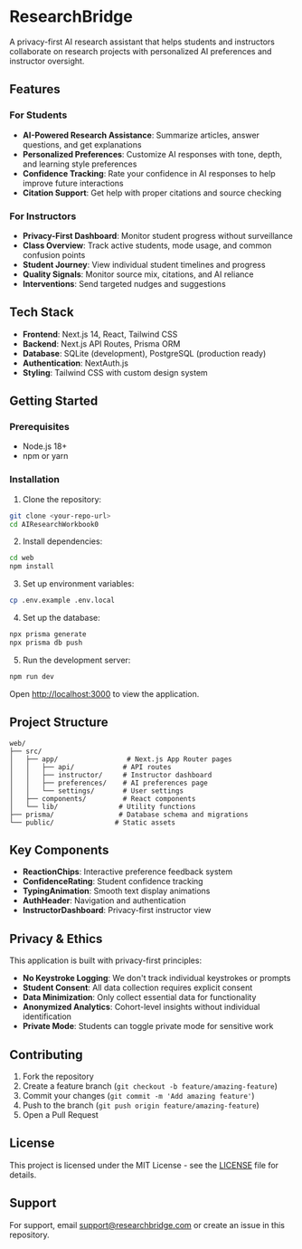 # ResearchBridge

A privacy-first AI research assistant that helps students and instructors collaborate on research projects with personalized AI preferences and instructor oversight.

## Features

### For Students
- **AI-Powered Research Assistance**: Summarize articles, answer questions, and get explanations
- **Personalized Preferences**: Customize AI responses with tone, depth, and learning style preferences
- **Confidence Tracking**: Rate your confidence in AI responses to help improve future interactions
- **Citation Support**: Get help with proper citations and source checking

### For Instructors
- **Privacy-First Dashboard**: Monitor student progress without surveillance
- **Class Overview**: Track active students, mode usage, and common confusion points
- **Student Journey**: View individual student timelines and progress
- **Quality Signals**: Monitor source mix, citations, and AI reliance
- **Interventions**: Send targeted nudges and suggestions

## Tech Stack

- **Frontend**: Next.js 14, React, Tailwind CSS
- **Backend**: Next.js API Routes, Prisma ORM
- **Database**: SQLite (development), PostgreSQL (production ready)
- **Authentication**: NextAuth.js
- **Styling**: Tailwind CSS with custom design system

## Getting Started

### Prerequisites

- Node.js 18+ 
- npm or yarn

### Installation

1. Clone the repository:
```bash
git clone <your-repo-url>
cd AIResearchWorkbook0
```

2. Install dependencies:
```bash
cd web
npm install
```

3. Set up environment variables:
```bash
cp .env.example .env.local
```

4. Set up the database:
```bash
npx prisma generate
npx prisma db push
```

5. Run the development server:
```bash
npm run dev
```

Open [http://localhost:3000](http://localhost:3000) to view the application.

## Project Structure

```
web/
├── src/
│   ├── app/                 # Next.js App Router pages
│   │   ├── api/            # API routes
│   │   ├── instructor/     # Instructor dashboard
│   │   ├── preferences/    # AI preferences page
│   │   └── settings/       # User settings
│   ├── components/         # React components
│   └── lib/               # Utility functions
├── prisma/                # Database schema and migrations
└── public/               # Static assets
```

## Key Components

- **ReactionChips**: Interactive preference feedback system
- **ConfidenceRating**: Student confidence tracking
- **TypingAnimation**: Smooth text display animations
- **AuthHeader**: Navigation and authentication
- **InstructorDashboard**: Privacy-first instructor view

## Privacy & Ethics

This application is built with privacy-first principles:

- **No Keystroke Logging**: We don't track individual keystrokes or prompts
- **Student Consent**: All data collection requires explicit consent
- **Data Minimization**: Only collect essential data for functionality
- **Anonymized Analytics**: Cohort-level insights without individual identification
- **Private Mode**: Students can toggle private mode for sensitive work

## Contributing

1. Fork the repository
2. Create a feature branch (`git checkout -b feature/amazing-feature`)
3. Commit your changes (`git commit -m 'Add amazing feature'`)
4. Push to the branch (`git push origin feature/amazing-feature`)
5. Open a Pull Request

## License

This project is licensed under the MIT License - see the [LICENSE](LICENSE) file for details.

## Support

For support, email support@researchbridge.com or create an issue in this repository. 